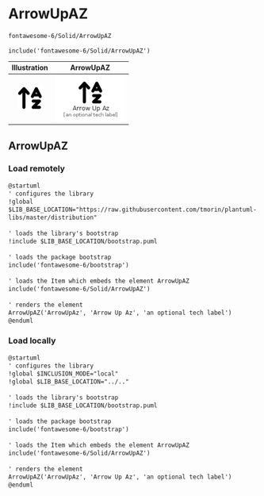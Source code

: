 # ArrowUpAZ


```text
fontawesome-6/Solid/ArrowUpAZ
```

```text
include('fontawesome-6/Solid/ArrowUpAZ')
```



| Illustration | ArrowUpAZ |
| :---: | :---: |
| ![illustration for Illustration](../../fontawesome-6/Solid/ArrowUpAZ.png) | ![illustration for ArrowUpAZ](../../fontawesome-6/Solid/ArrowUpAZ.Local.png) |




## ArrowUpAZ

### Load remotely
```plantuml
@startuml
' configures the library
!global $LIB_BASE_LOCATION="https://raw.githubusercontent.com/tmorin/plantuml-libs/master/distribution"

' loads the library's bootstrap
!include $LIB_BASE_LOCATION/bootstrap.puml

' loads the package bootstrap
include('fontawesome-6/bootstrap')

' loads the Item which embeds the element ArrowUpAZ
include('fontawesome-6/Solid/ArrowUpAZ')

' renders the element
ArrowUpAZ('ArrowUpAz', 'Arrow Up Az', 'an optional tech label')
@enduml
```

### Load locally
```plantuml
@startuml
' configures the library
!global $INCLUSION_MODE="local"
!global $LIB_BASE_LOCATION="../.."

' loads the library's bootstrap
!include $LIB_BASE_LOCATION/bootstrap.puml

' loads the package bootstrap
include('fontawesome-6/bootstrap')

' loads the Item which embeds the element ArrowUpAZ
include('fontawesome-6/Solid/ArrowUpAZ')

' renders the element
ArrowUpAZ('ArrowUpAz', 'Arrow Up Az', 'an optional tech label')
@enduml
```

